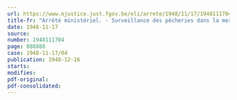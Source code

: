 ```yaml
---
url: https://www.ejustice.just.fgov.be/eli/arrete/1948/11/17/1948111704/justel
title-fr: "Arrêté ministériel. - Surveillance des pêcheries dans la mer du Nord. -Commissionnement d'officiers de la Force navale"
date: 1948-11-17
source:
number: 1948111704
page: 888888
case: 1948-11-17/04
publication: 1948-12-16
starts:
modifies:
pdf-original:
pdf-consolidated:
---
```


